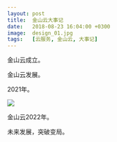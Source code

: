 ```yaml
---
layout: post
title:  金山云大事记
date:   2018-08-23 16:04:00 +0300
image:  design_01.jpg
tags:   [云服务, 金山云, 大事记]
---
```

金山云成立。

金山云发展。

2021年。

![]({{site.baseurl}}/img/04.jpg)

金山云2022年。

未来发展，突破变局。
